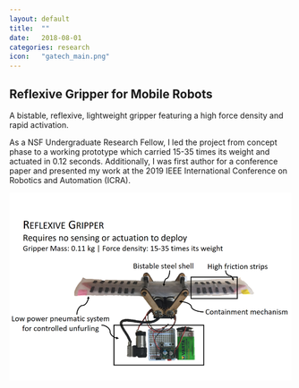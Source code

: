 ```yaml
---
layout: default
title:  ""
date:   2018-08-01
categories: research
icon:	"gatech_main.png"
---
```


<h2>Reflexive Gripper for Mobile Robots</h2>

<p>A bistable, reflexive, lightweight gripper featuring a high force density and rapid activation.</p>

<p>As a NSF Undergraduate Research Fellow, I led the project from concept phase to a working prototype which carried 15-35 times its weight and actuated in 0.12 seconds. Additionally, I was first author for a conference paper and presented my work at the 2019 IEEE International Conference on Robotics and Automation (ICRA).</p>

<div class="box alt">
<div class="row uniform">
<div class="12u$"><span class="image fit"><img src="images/gatech_main.png" alt="" /></span></div>
</div>
</div>

